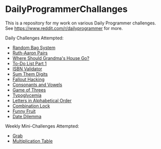 # DailyProgrammerChallanges
This is a repository for my work on various Daily Programmer challenges. See https://www.reddit.com/r/dailyprogrammer for more.

Daily Challenges Attempted: 

 - [Random Bag System](https://www.reddit.com/r/dailyprogrammer/comments/3ofsyb/20151012_challenge_236_easy_random_bag_system/)
 - [Ruth-Aaron Pairs](https://www.reddit.com/r/dailyprogrammer/comments/3nkanm/20151005_challenge_235_easy_ruthaaron_pairs/)
 - [Where Should Grandma's House Go?](https://www.reddit.com/r/dailyprogrammer/comments/3l61vx/20150916_challenge_232_intermediate_where_should/)
 - [To-Do List Part 1](https://www.reddit.com/r/dailyprogrammer/comments/39ws1x/20150615_challenge_218_easy_todo_list_part_1/)
 - [ISBN Validator](https://www.reddit.com/r/dailyprogrammer/comments/2s7ezp/20150112_challenge_197_easy_isbn_validator/)
 - [Sum Them Digits](https://www.reddit.com/r/dailyprogrammer/comments/1berjh/040113_challenge_122_easy_sum_them_digits/)
 - [Fallout Hacking](https://www.reddit.com/r/dailyprogrammer/comments/3qjnil/20151028_challenge_238_intermediate_fallout/)
 - [Consonants and Vowels](https://www.reddit.com/r/dailyprogrammer/comments/3q9vpn/20151026_challenge_238_easy_consonants_and_vowels/)
 - [Game of Threes](https://www.reddit.com/r/dailyprogrammer/comments/3r7wxz/20151102_challenge_239_easy_a_game_of_threes/)
 - [Typoglycemia](https://www.reddit.com/r/dailyprogrammer/comments/3s4nyq/20151109_challenge_240_easy_typoglycemia/)
 - [Letters in Alphabetical Order](https://www.reddit.com/r/dailyprogrammer/comments/3h9pde/20150817_challenge_228_easy_letters_in/)
 - [Combination Lock](https://www.reddit.com/r/dailyprogrammer/comments/1v4cjd/011314_challenge_148_easy_combination_lock/)
 - [Funny Fruit](https://www.reddit.com/r/dailyprogrammer/comments/3twuwf/20151123_challenge_242_easy_funny_plant/)
 - [Date Dilemma](https://www.reddit.com/r/dailyprogrammer/comments/3wshp7/20151214_challenge_245_easy_date_dilemma/)
 
Weekly Mini-Challenges Attempted:
 - [Grab](https://www.reddit.com/r/dailyprogrammer/comments/3o4tpz/weekly_24_mini_challenges/cvu1763)
 - [Multiplication Table](https://www.reddit.com/r/dailyprogrammer/comments/3o4tpz/weekly_24_mini_challenges/cvunmo8)

